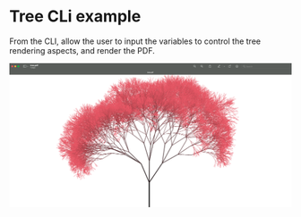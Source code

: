 # Tree CLi example

From the CLI, allow the user to input the variables to control the tree rendering aspects, and render the PDF.

[<img src="https://raw.githubusercontent.com/gedw99/gio-print/main/example/tree/tree.png">](https://raw.githubusercontent.com/gedw99/gio-print/main/example/tree/tree.png)
